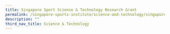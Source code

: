 ```yaml
---
title: Singapore Sport Science & Technology Research Grant
permalink: /singapore-sports-institute/science-and-technology/singapore-sport-science-technology-research-grant/
description: ""
third_nav_title: Science & Technology
---
```

